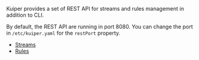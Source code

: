 Kuiper provides a set of REST API for streams and rules management in addition to CLI. 

By default, the REST API are running in port 8080. You can change the port in `/etc/kuiper.yaml` for the `restPort` property.

- [Streams](streams.md)
- [Rules](rules.md)

